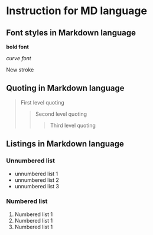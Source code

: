 # Instruction for MD language


## Font styles in Markdown language

**bold font**

*curve font*

New stroke


## Quoting in Markdown language
> First level quoting
>> Second level quoting
>>> Third level quoting


## Listings in Markdown language

### Unnumbered list
* unnumbered list 1
* unnumbered list 2
* unnumbered list 3

### Numbered list
1. Numbered list 1
2. Numbered list 1
3. Numbered list 1


